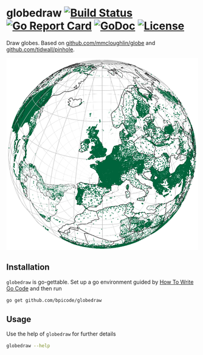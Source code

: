 # globedraw [![Build Status](https://semaphoreci.com/api/v1/bpicode/globedraw/branches/master/shields_badge.svg)](https://semaphoreci.com/bpicode/globedraw) [![Go Report Card](https://goreportcard.com/badge/github.com/bpicode/globedraw)](https://goreportcard.com/report/github.com/bpicode/globedraw) [![GoDoc](https://godoc.org/github.com/bpicode/globedraw?status.svg)](https://godoc.org/github.com/bpicode/globedraw) [![License](https://img.shields.io/github/license/bpicode/globedraw.svg)](https://opensource.org/licenses/MIT)
Draw globes. Based on [github.com/mmcloughlin/globe](https://github.com/mmcloughlin/globe) and 
[github.com/tidwall/pinhole](https://github.com/tidwall/pinhole).

![Example](/examples/towns-of-the-world.png?raw=true "Example: towns of the world")

## Installation
`globedraw` is go-gettable. Set up a go environment guided by [How To Write Go Code](http://golang.org/doc/code.html)
and then run
```sh
go get github.com/bpicode/globedraw
```

## Usage
Use the help of `globedraw` for further details
```sh
globedraw --help
```
